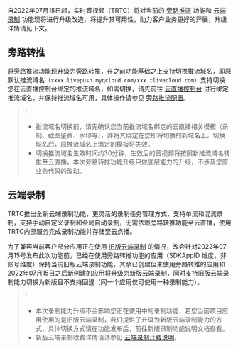 自2022年07月15日起，实时音视频（TRTC）将对当前的 [旁路推流](https://cloud.tencent.com/document/product/647/16826) 功能和 [云端录制](https://cloud.tencent.com/document/product/647/16823) 功能现将进行升级改造，将提升其可用性，助力客户业务更好的开展，升级详情请见下文。

## 旁路转推

原旁路推流功能现升级为旁路转推，在之前功能基础之上支持切换推流域名，即原默认推流域名（`xxxx.livepush.myqcloud.com/xxx.tlivecloud.com`）支持切换您在云直播控制台绑定的推流域名，如需切换，请先前往 [云直播控制台](https://console.cloud.tencent.com/live/domainmanage) 进行绑定推流域名，并保持推流域名可用，具体操作请参见  [旁路推流配置](https://tcloud-doc.isd.com/document/product/647/50768?!preview#.E6.97.81.E8.B7.AF.E6.8E.A8.E6.B5.81.E9.85.8D.E7.BD.AE)。

>!
>- 推流域名切换前，请先确认您当前推流域名绑定的云直播相关模板（录制、截图鉴黄、水印等），并将其绑定在您即将切换的新域名上，切换域名后，原推流域名上绑定的模板将失效。
>- 切换推流域名生效时间约30分钟，生效后的音视频将按照新推流域名转推至云直播，本次旁路转推功能升级只做底层能力的升级，不涉及您原业务代码的改动。

## 云端录制
TRTC推出全新云端录制功能，更灵活的录制任务管理方式，支持单流和混流录制，支持手动自定义录制和全局自动录制，无需依赖旁路转推功能至云直播，使用TRTC内部服务完成录制功能并存储至云点播。

为了兼容当前客户部分应用正在使用 [旧版云端录制](https://cloud.tencent.com/document/product/647/16823) 的情况，故会针对2022年07月15号发布此次功能前，已经在使用旁路转推功能的应用（SDKAppID 维度，非账号维度）保持当前旧版云端录制功能，其余已创建但未使用旁路转推的应用和2022年07月15日之后新创建的应用将升级为新版云端录制，同时支持旧版云端录制能力切换为新版且不支持回退（同一个应用仅可使用一种录制能力）。

>!
>- 本次录制能力升级不会影响您正在使用中的录制功能，若您当前项目应用使用的是旧版云端录制，我们提供了升级为新版云端录制能力的方式，具体切换方式请在功能发布后，前往新版录制功能说明文档查看。
>- 新版云端录制收费详情请请参见 [云端录制计费说明](https://cloud.tencent.com/document/product/647/75047)。



